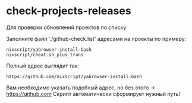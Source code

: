 # check-projects-releases
Для проверки обновлений проектов по списку

Заполните файл './github-check.list' адресами на проекты по примеру:
```
nixscript/yabrowser-install-bash
nixscript/cheat.sh_plus_trans
```
Полный адрес выглядит так:
```
https://github.com/nixscript/yabrowser-install-bash
```
Вам необходимо указать подобный адрес, но без этого -> https://github.com
Скрипт автоматически сформирует нужный путь!
